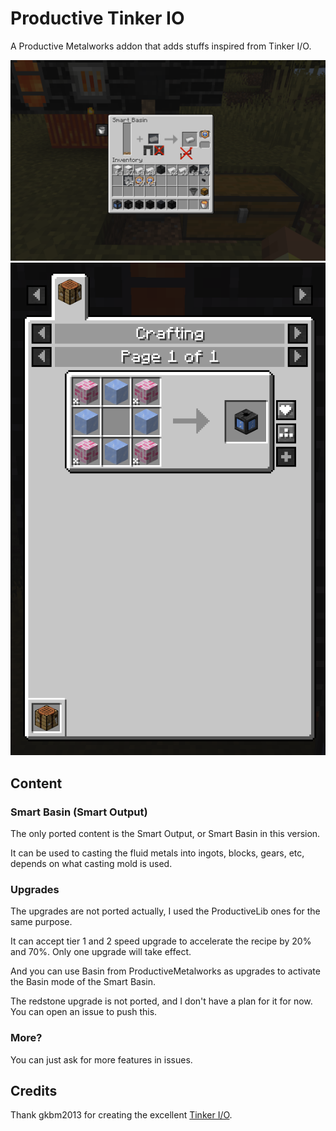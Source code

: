 # Productive Tinker IO

A Productive Metalworks addon that adds stuffs inspired from Tinker I/O.

<img src="screenshot.png" alt="The Screenshot of Productive Tinker IO">
<img src="screenshot_recipe.png" alt="The Screenshot of Productive Tinker IO">

## Content

### Smart Basin (Smart Output)

The only ported content is the Smart Output, or Smart Basin in this version.

It can be used to casting the fluid metals into ingots, blocks, gears, etc, depends on what casting mold is used.

### Upgrades

The upgrades are not ported actually, I used the ProductiveLib ones for the same purpose.

It can accept tier 1 and 2 speed upgrade to accelerate the recipe by 20% and 70%. Only one upgrade will take effect.

And you can use Basin from ProductiveMetalworks as upgrades to activate the Basin mode of the Smart Basin.

The redstone upgrade is not ported, and I don't have a plan for it for now. You can open an issue to push this.

### More?

You can just ask for more features in issues.

## Credits

Thank gkbm2013 for creating the excellent [Tinker I/O](https://github.com/gkbm2013/tinker-IO).
